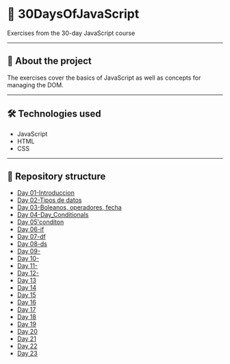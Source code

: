 # 📌 30DaysOfJavaScript

Exercises from the 30-day JavaScript course

---

## 🧠 About the project

The exercises cover the basics of JavaScript as well as concepts for managing the DOM.

---

## 🛠️ Technologies used

- JavaScript
- HTML
- CSS

---

## 📁 Repository structure

- [Day 01-Introduccion](./30-Days-Of-JavaScript/Day_1/)
- [Day 02-Tipos de datos](./30-Days-Of-JavaScript/Day_2/)
- [Day 03-Boleanos, operadores, fecha](./30-Days-Of-JavaScript/Day_3/)
- [Day 04-Day_Conditionals](./30-Days-Of-JavaScript/Day_4/)
- [Day 05'conditon](./30-Days-Of-JavaScript/Day_5/)
- [Day 06-if](./30-Days-Of-JavaScript/Day_6/)
- [Day 07-df](./30-Days-Of-JavaScript/Day_7/)
- [Day 08-ds](./30-Days-Of-JavaScript/Day_8/)
- [Day 09-](./30-Days-Of-JavaScript/Day_9/)
- [Day 10-](./30-Days-Of-JavaScript/Day_10/)
- [Day 11-](./30-Days-Of-JavaScript/Day_11/)
- [Day 12-](./30-Days-Of-JavaScript/Day_12/)
- [Day 13](./30-Days-Of-JavaScript/Day_13/)
- [Day 14](./30-Days-Of-JavaScript/Day_14/)
- [Day 15](./30-Days-Of-JavaScript/Day_15/)
- [Day 16](./30-Days-Of-JavaScript/Day_16/)
- [Day 17](./30-Days-Of-JavaScript/Day_17/)
- [Day 18](./30-Days-Of-JavaScript/Day_18/)
- [Day 19](./30-Days-Of-JavaScript/Day_19/)
- [Day 20](./30-Days-Of-JavaScript/Day_20/)
- [Day 21](./30-Days-Of-JavaScript/Day_21/)
- [Day 22](./30-Days-Of-JavaScript/Day_22/)
- [Day 23](./30-Days-Of-JavaScript/Day_23/)

